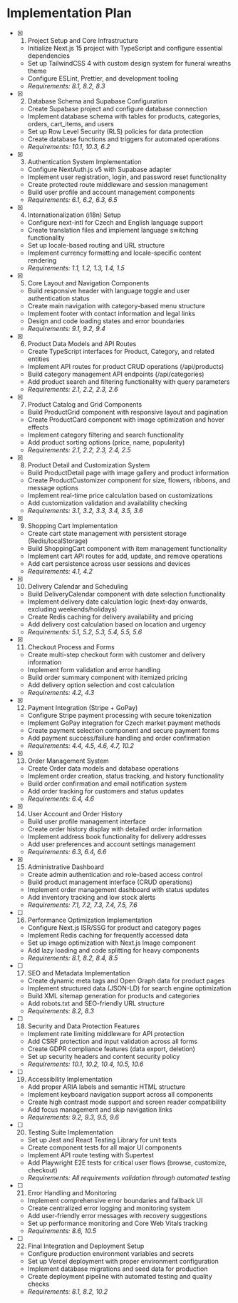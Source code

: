 # Implementation Plan

- [x] 1. Project Setup and Core Infrastructure
  - Initialize Next.js 15 project with TypeScript and configure essential dependencies
  - Set up TailwindCSS 4 with custom design system for funeral wreaths theme
  - Configure ESLint, Prettier, and development tooling
  - _Requirements: 8.1, 8.2, 8.3_

- [x] 2. Database Schema and Supabase Configuration
  - Create Supabase project and configure database connection
  - Implement database schema with tables for products, categories, orders, cart_items, and users
  - Set up Row Level Security (RLS) policies for data protection
  - Create database functions and triggers for automated operations
  - _Requirements: 10.1, 10.3, 6.2_

- [x] 3. Authentication System Implementation
  - Configure NextAuth.js v5 with Supabase adapter
  - Implement user registration, login, and password reset functionality
  - Create protected route middleware and session management
  - Build user profile and account management components
  - _Requirements: 6.1, 6.2, 6.3, 6.5_

- [x] 4. Internationalization (i18n) Setup
  - Configure next-intl for Czech and English language support
  - Create translation files and implement language switching functionality
  - Set up locale-based routing and URL structure
  - Implement currency formatting and locale-specific content rendering
  - _Requirements: 1.1, 1.2, 1.3, 1.4, 1.5_

- [x] 5. Core Layout and Navigation Components
  - Build responsive header with language toggle and user authentication status
  - Create main navigation with category-based menu structure
  - Implement footer with contact information and legal links
  - Design and code loading states and error boundaries
  - _Requirements: 9.1, 9.2, 9.4_

- [x] 6. Product Data Models and API Routes
  - Create TypeScript interfaces for Product, Category, and related entities
  - Implement API routes for product CRUD operations (/api/products)
  - Build category management API endpoints (/api/categories)
  - Add product search and filtering functionality with query parameters
  - _Requirements: 2.1, 2.2, 2.3, 2.6_

- [x] 7. Product Catalog and Grid Components
  - Build ProductGrid component with responsive layout and pagination
  - Create ProductCard component with image optimization and hover effects
  - Implement category filtering and search functionality
  - Add product sorting options (price, name, popularity)
  - _Requirements: 2.1, 2.2, 2.3, 2.4, 2.5_

- [x] 8. Product Detail and Customization System
  - Build ProductDetail page with image gallery and product information
  - Create ProductCustomizer component for size, flowers, ribbons, and message options
  - Implement real-time price calculation based on customizations
  - Add customization validation and availability checking
  - _Requirements: 3.1, 3.2, 3.3, 3.4, 3.5, 3.6_

- [x] 9. Shopping Cart Implementation
  - Create cart state management with persistent storage (Redis/localStorage)
  - Build ShoppingCart component with item management functionality
  - Implement cart API routes for add, update, and remove operations
  - Add cart persistence across user sessions and devices
  - _Requirements: 4.1, 4.2_

- [x] 10. Delivery Calendar and Scheduling
  - Build DeliveryCalendar component with date selection functionality
  - Implement delivery date calculation logic (next-day onwards, excluding weekends/holidays)
  - Create Redis caching for delivery availability and pricing
  - Add delivery cost calculation based on location and urgency
  - _Requirements: 5.1, 5.2, 5.3, 5.4, 5.5, 5.6_

- [x] 11. Checkout Process and Forms
  - Create multi-step checkout form with customer and delivery information
  - Implement form validation and error handling
  - Build order summary component with itemized pricing
  - Add delivery option selection and cost calculation
  - _Requirements: 4.2, 4.3_

- [x] 12. Payment Integration (Stripe + GoPay)
  - Configure Stripe payment processing with secure tokenization
  - Implement GoPay integration for Czech market payment methods
  - Create payment selection component and secure payment forms
  - Add payment success/failure handling and order confirmation
  - _Requirements: 4.4, 4.5, 4.6, 4.7, 10.2_

- [x] 13. Order Management System
  - Create Order data models and database operations
  - Implement order creation, status tracking, and history functionality
  - Build order confirmation and email notification system
  - Add order tracking for customers and status updates
  - _Requirements: 6.4, 4.6_

- [x] 14. User Account and Order History
  - Build user profile management interface
  - Create order history display with detailed order information
  - Implement address book functionality for delivery addresses
  - Add user preferences and account settings management
  - _Requirements: 6.3, 6.4, 6.6_

- [x] 15. Administrative Dashboard
  - Create admin authentication and role-based access control
  - Build product management interface (CRUD operations)
  - Implement order management dashboard with status updates
  - Add inventory tracking and low stock alerts
  - _Requirements: 7.1, 7.2, 7.3, 7.4, 7.5, 7.6_

- [ ] 16. Performance Optimization Implementation
  - Configure Next.js ISR/SSG for product and category pages
  - Implement Redis caching for frequently accessed data
  - Set up image optimization with Next.js Image component
  - Add lazy loading and code splitting for heavy components
  - _Requirements: 8.1, 8.2, 8.4, 8.5_

- [ ] 17. SEO and Metadata Implementation
  - Create dynamic meta tags and Open Graph data for product pages
  - Implement structured data (JSON-LD) for search engine optimization
  - Build XML sitemap generation for products and categories
  - Add robots.txt and SEO-friendly URL structure
  - _Requirements: 8.2, 8.3_

- [ ] 18. Security and Data Protection Features
  - Implement rate limiting middleware for API protection
  - Add CSRF protection and input validation across all forms
  - Create GDPR compliance features (data export, deletion)
  - Set up security headers and content security policy
  - _Requirements: 10.1, 10.2, 10.4, 10.5, 10.6_

- [ ] 19. Accessibility Implementation
  - Add proper ARIA labels and semantic HTML structure
  - Implement keyboard navigation support across all components
  - Create high contrast mode support and screen reader compatibility
  - Add focus management and skip navigation links
  - _Requirements: 9.2, 9.3, 9.5, 9.6_

- [ ] 20. Testing Suite Implementation
  - Set up Jest and React Testing Library for unit tests
  - Create component tests for all major UI components
  - Implement API route testing with Supertest
  - Add Playwright E2E tests for critical user flows (browse, customize, checkout)
  - _Requirements: All requirements validation through automated testing_

- [ ] 21. Error Handling and Monitoring
  - Implement comprehensive error boundaries and fallback UI
  - Create centralized error logging and monitoring system
  - Add user-friendly error messages with recovery suggestions
  - Set up performance monitoring and Core Web Vitals tracking
  - _Requirements: 8.6, 10.5_

- [ ] 22. Final Integration and Deployment Setup
  - Configure production environment variables and secrets
  - Set up Vercel deployment with proper environment configuration
  - Implement database migrations and seed data for production
  - Create deployment pipeline with automated testing and quality checks
  - _Requirements: 8.1, 8.2, 10.2_
